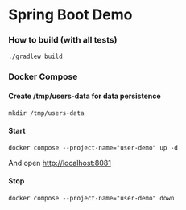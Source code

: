 # Spring Boot Demo

### How to build (with all tests)
```shell
./gradlew build
```

### Docker Compose
#### Create /tmp/users-data for data persistence
```shell
mkdir /tmp/users-data
```
#### Start
```shell
docker compose --project-name="user-demo" up -d
```
And open [http://localhost:8081](http://localhost:8081)

#### Stop
```shell
docker compose --project-name="user-demo" down
```
